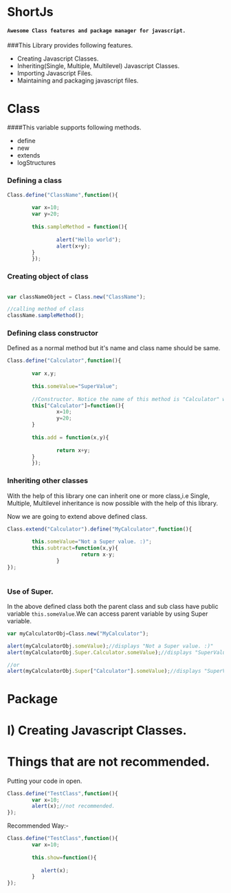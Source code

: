 # ShortJs

#### `Awesome Class features and package manager for javascript.`

###This Library provides following features.

* Creating Javascript Classes.
* Inheriting(Single, Multiple, Multilevel) Javascript Classes.
* Importing Javascript Files.
* Maintaining and packaging javascript files.



Class
=======

####This variable supports following methods.

* define
* new
* extends
* logStructures

### Defining a class
```js
Class.define("ClassName",function(){
        
        var x=10;
        var y=20;
        
        this.sampleMethod = function(){
                
                alert("Hello world");
                alert(x+y);
        }
        });

```
### Creating object of class
```js

var classNameObject = Class.new("ClassName");

//calling method of class
className.sampleMethod();
```
        
### Defining class constructor

Defined as a normal method but it's name and class name should be same.
```js
Class.define("Calculator",function(){
        
        var x,y;
        
        this.someValue="SuperValue";
        
        //Constructor. Notice the name of this method is "Calculator" which is also the name of the class.
        this["Calculator"]=function(){
                x=10;
                y=20;
        }
        
        this.add = function(x,y){
                
                return x+y;
        }
        });

```

### Inheriting other classes

With the help of this library one can inherit one or more class,i.e Single, Multiple, Multilevel inheritance is now possible with the help of this library. 

Now we are going to extend above defined class.
```js
Class.extend("Calculator").define("MyCalculator",function(){
        
        this.someValue="Not a Super value. :)";
        this.subtract=function(x,y){
                        return x-y;
                }
});
        
```

### Use of Super.

In the above defined class both the parent class and sub class have public variable `this.someValue`.We can access parent variable by using Super variable.

```js
var myCalculatorObj=Class.new("MyCalculator");

alert(myCalculatorObj.someValue);//displays "Not a Super value. :)"
alert(myCalculatorObj.Super.Calculator.someValue);//displays "SuperValue"

//or
alert(myCalculatorObj.Super["Calculator"].someValue);//displays "SuperValue"

```

Package
=======

I) Creating Javascript Classes.
=======



Things that are not recommended.
=======


Putting your code in open.


```js
Class.define("TestClass",function(){
        var x=10;
        alert(x);//not recommended.
});
```


Recommended Way:-
```js
Class.define("TestClass",function(){
        var x=10;
        
        this.show=function(){
           
           alert(x);                
        }
});
```
